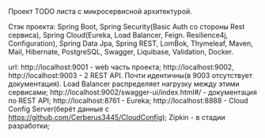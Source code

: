 Проект TODO листа с микросервисной архитектурой.

Стэк проекта: Spring Boot, Spring Security(Basic Auth со стороны Rest сервиса), Spring Cloud(Eureka, Load Balancer, Feign. Resilience4j, Configuration), Spring Data Jpa, Spring REST, LomBok, Thymeleaf, Maven, Mail, Hibernate, PostgreSQL, Swagger, Liquibase, Validation, Docker.


url:
http://localhost:9001 - web часть проекта;
http://localhost:9002, http://localhost:9003 - 2 REST API. Почти идентичны(в 9003 отсутствует документация). Load Balancer распределяет нагрузку между этими сервисами;
http://localhost:9002/swagger-ui/index.html#/ - документация по REST API;
http://localhost:8761 - Eureka;
http://localhost:8888 - Cloud Config Server(берёт данные с https://github.com/Cerberus3445/CloudConfig);
Zipkin - в стадии разработки;